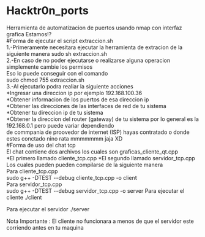 # Hacktr0n_ports
Herramienta de automatizacion de puertos usando nmap con interfaz grafica Estamos!?
<br> #Forma de ejecutar el script extraccion.sh <br>
1.-Primeramente necesitara ejecutar la herramienta de extracion de la siguiente manera
sudo sh extraccion.sh  <br>
2.-En caso de no poder ejecutarse o realizarse alguna operacion simplemente cambie los permisos <br>
Eso lo puede conseguir con el comando   <br>
sudo chmod 755 extraccion.sh  <br>
3.-Al ejecutarlo podra realiar la siguiente acciones <br>
  *Ingresar una direccion ip por ejemplo 192.168.100.36   <br>
  *Obtener informacion de los puertos de esa direccion ip <br>
  *Obtener las direcciones de las interfaces de red de tu sistema <br>
  *Obtener tu direccion ip de tu sistema  <br>
  *Obtener la direccion del router (gateway) de tu sistema por lo general es la 192.168.0.1 pero puede variar dependiendo  <br>
  de commpania  de proovedor de internet (ISP) hayas contratado o donde estes conctado nino rata mmmmmmm jaja XD  <br>
#Forma de uso del chat tcp <br> 
El chat contiene dos archivos los cuales son graficas_cliente_qt.cpp <br>
 *El primero llamado cliente_tcp.cpp
 *El segundo llamado servidor_tcp.cpp
Los cuales pueden pueden compilarse de la siguiente manera
<br> Para cliente_tcp.cpp
 <br> sudo g++ -DTEST --debug cliente_tcp.cpp -o client
<br> Para servidor_tcp.cpp
 <br> sudo g++ -DTEST --debug servidor_tcp.cpp -o server
Para ejecutar el cliente 
  ./client
  
Para ejecutar el servidor 
  ./server
  
 Nota Importante : El cliente no funcionara a menos de que el servidor este corriendo antes en tu maquina 
